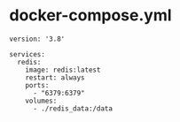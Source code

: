 # docker-compose.yml
```
version: '3.8'

services:
  redis:
    image: redis:latest
    restart: always
    ports:
      - "6379:6379"
    volumes:
      - ./redis_data:/data
```